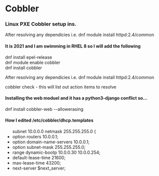 # Cobbler
### Linux PXE Cobbler setup ins.


After resolving any dependicies i.e. dnf module install httpd:2.4/common    
#### It is 2021 and I am swimming in RHEL 8 so I will add the following  
dnf install epel-release  
dnf module enable cobbler  
dnf install cobbler  

After resolving any dependicies i.e. dnf module install httpd:2.4/common  

cobbler check - this will list out action items to resolve

#### Installing the web moduel and it has a python3-django conflict so...
dnf install cobbler-web --allowerasing

#### How I edited /etc/cobbler/dhcp.templates

<ul>subnet 10.0.0.0 netmask 255.255.255.0 {
     <li>option routers             10.0.0.1;</li>
     <li>option domain-name-servers 10.0.0.1;</li>  
     <li>option subnet-mask         255.255.255.0;</li>  
     <li>range dynamic-bootp        10.0.0.30 10.0.0.254;</li>  
     <li>default-lease-time         21600;</li>  
     <li>max-lease-time             43200;</li>  
     <li>next-server                $next_server;</li>  
</ul>
